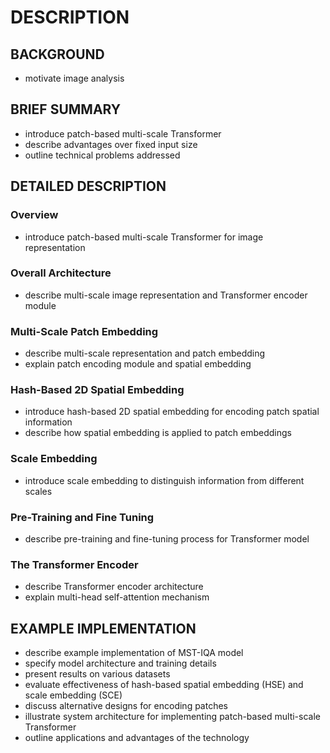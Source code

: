 # DESCRIPTION

## BACKGROUND

- motivate image analysis

## BRIEF SUMMARY

- introduce patch-based multi-scale Transformer
- describe advantages over fixed input size
- outline technical problems addressed

## DETAILED DESCRIPTION

### Overview

- introduce patch-based multi-scale Transformer for image representation

### Overall Architecture

- describe multi-scale image representation and Transformer encoder module

### Multi-Scale Patch Embedding

- describe multi-scale representation and patch embedding
- explain patch encoding module and spatial embedding

### Hash-Based 2D Spatial Embedding

- introduce hash-based 2D spatial embedding for encoding patch spatial information
- describe how spatial embedding is applied to patch embeddings

### Scale Embedding

- introduce scale embedding to distinguish information from different scales

### Pre-Training and Fine Tuning

- describe pre-training and fine-tuning process for Transformer model

### The Transformer Encoder

- describe Transformer encoder architecture
- explain multi-head self-attention mechanism

## EXAMPLE IMPLEMENTATION

- describe example implementation of MST-IQA model
- specify model architecture and training details
- present results on various datasets
- evaluate effectiveness of hash-based spatial embedding (HSE) and scale embedding (SCE)
- discuss alternative designs for encoding patches
- illustrate system architecture for implementing patch-based multi-scale Transformer
- outline applications and advantages of the technology

